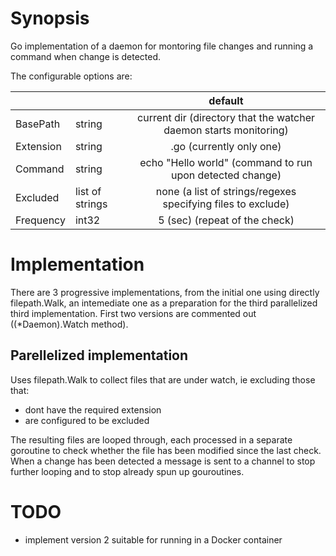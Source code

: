 # Synopsis

Go implementation of a daemon for montoring file changes and running a command when change is detected.

The configurable options are:

|                |                  |                default                                        |
|:---------------|:-----------------|:-------------------------------------------------------------:|
|  BasePath      |  string          |   current dir (directory that the watcher daemon starts monitoring) |
|  Extension     |  string          |   .go (currently only one)                                    |
|  Command       |  string          |   echo "Hello world" (command to run upon detected change)    |
|  Excluded      |  list of strings |   none (a list of strings/regexes specifying files to exclude) |                            |
|  Frequency     |  int32           |   5 (sec) (repeat of the check)                               |

# Implementation

There are 3 progressive implementations, from the initial one using directly filepath.Walk,
an intemediate one as a preparation for the third parallelized third implementation. First two
versions are commented out ((*Daemon).Watch method).

## Parellelized implementation

Uses filepath.Walk to collect files that are under watch, ie excluding those that:
  * dont have the required extension
  * are configured to be excluded

The resulting files are looped through, each processed in a separate goroutine to check whether the file
has been modified since the last check. When a change has been detected a message is sent to a channel to
stop further looping and to stop already spun up gouroutines.

# TODO

* implement version 2 suitable for running in a Docker container
